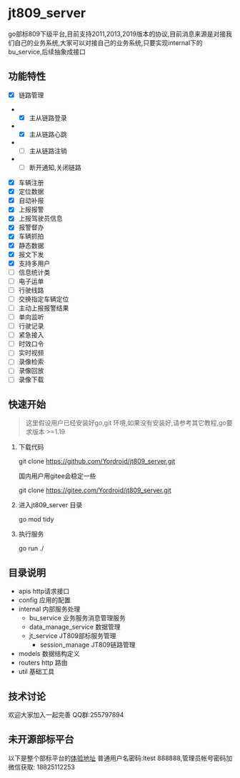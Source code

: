 # jt809_server
   go部标809下级平台,目前支持2011,2013,2019版本的协议,目前消息来源是对接我们自己的业务系统,大家可以对接自己的业务系统,只要实现internal下的bu_service,后续抽象成接口
## 功能特性
- [X] 链路管理
- - [X] 主从链路登录
- - [X] 主从链路心跳
- - [ ] 主从链路注销
- - [ ] 断开通知,关闭链路
- [X] 车辆注册
- [X] 定位数据
- [X] 自动补报
- [X] 上报报警
- [X] 上报驾驶员信息
- [X] 报警督办
- [X] 车辆抓拍
- [X] 静态数据
- [X] 报文下发
- [X] 支持多用户
- [ ] 信息统计类
- [ ] 电子运单
- [ ] 行驶线路
- [ ] 交换指定车辆定位
- [ ] 主动上报报警结果
- [ ] 单向监听
- [ ] 行驶记录
- [ ] 紧急接入
- [ ] 时效口令
- [ ] 实时视频
- [ ] 录像检索
- [ ] 录像回放
- [ ] 录像下载
## 快速开始
> 这里假设用户已经安装好go,git 环境,如果没有安装好,请参考其它教程,go要求版本 >=1.19

1. 下载代码

    git clone https://github.com/Yordroid/jt809_server.git

    国内用户用gitee会稳定一些

    git clone https://gitee.com/Yordroid/jt809_server.git
2. 进入jt809_server 目录

   go mod tidy
3. 执行服务

   go run ./

 

## 目录说明
- apis  http请求接口
- config 应用的配置
- internal 内部服务处理
   - bu_service 业务服务消息管理服务
   - data_manage_service 数据管理
   - jt_service JT809部标服务管理
      - session_manage JT809链路管理
- models 数据结构定义
- routers http 路由
- util 基础工具
## 技术讨论
欢迎大家加入一起完善 QQ群:255797894
## 未开源部标平台
以下是整个部标平台的[体验地址](https://jt.miiottech.com) 
普通用户名密码:ltest 888888,管理员帐号密码加微信获取: 18825112253